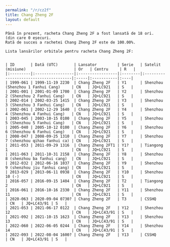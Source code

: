 ```yaml
---
permalink: "/r/cz2f"
title: Chang Zheng 2F
layout: default
---
```


    Până în prezent, racheta Chang Zheng 2F a fost lansată de 18 ori.
    (din care 0 eșecuri.
    Rată de succes a rachetei Chang Zheng 2F este de 100.00%.
    
    Lista lansărilor orbitale pentru racheta Chang Zheng 2F:
    
    
    | ID       | Dată (UTC)       | Lansator         | Serie   | Satelit (misiune)                     | Or   | Centru     | R   |
    |:---------|:-----------------|:-----------------|:--------|:--------------------------------------|:-----|:-----------|:----|
    | 1999-061 | 1999-11-19 2230  | Chang Zheng 2F   | Y1      | Shenzhou (Shenzhou 1 Fanhui Cang)     | CN   | JQ+LC921   | S   |
    | 2001-001 | 2001-01-09 1700  | Chang Zheng 2F   | Y2      | Shenzhou 2 (Shenzhou 2 Fanhui Cang)   | CN   | JQ+LC921   | S   |
    | 2002-014 | 2002-03-25 1415  | Chang Zheng 2F   | Y3      | Shenzhou 3 (Shenzhou 3 Fanhui Cang)   | CN   | JQ+LC921   | S   |
    | 2002-061 | 2002-12-29 1640  | Chang Zheng 2F   | Y4      | Shenzhou 4 (Shenzhou 4 Fanhui Cang)   | CN   | JQ+LC921   | S   |
    | 2003-045 | 2003-10-15 0100  | Chang Zheng 2F   | Y5      | Shenzhou 5 (Shenzhou 5 Fanhui Cang)   | CN   | JQ+LC921   | S   |
    | 2005-040 | 2005-10-12 0100  | Chang Zheng 2F   | Y6      | Shenzhou 6 (Shenzhou 6 Fanhui Cang)   | CN   | JQ+LC921   | S   |
    | 2008-047 | 2008-09-25 1310  | Chang Zheng 2F   | Y7      | Shenzhou 7 (shenzhou qihao fanhui ca) | CN   | JQ+LC921   | S   |
    | 2011-053 | 2011-09-29 1316  | Chang Zheng 2FT1 | Y1?     | Tiangong 1                            | CN   | JQ+LC921   | S   |
    | 2011-063 | 2011-10-31 2158  | Chang Zheng 2F   | Y8      | Shenzhou 8 (shenzhou ba fanhui cang)  | CN   | JQ+LC921   | S   |
    | 2012-032 | 2012-06-16 1037  | Chang Zheng 2F   | Y9      | Shenzhou 9 (shenzhou jiu fanhui cang) | CN   | JQ+LC921   | S   |
    | 2013-029 | 2013-06-11 0938  | Chang Zheng 2F   | Y10     | Shenzhou 10 (-)                       | CN   | JQ+LC921   | S   |
    | 2016-057 | 2016-09-15 1404  | Chang Zheng 2F   | T2      | Tiangong 2                            | CN   | JQ+LC921   | S   |
    | 2016-061 | 2016-10-16 2330  | Chang Zheng 2F   | Y11     | Shenzhou 11                           | CN   | JQ+LC921   | S   |
    | 2020-063 | 2020-09-04 0730? | Chang Zheng 2F   | T3      | CSSHQ                                 | CN   | JQ+LC43/91 | S   |
    | 2021-053 | 2021-06-17 0122  | Chang Zheng 2F   | Y12     | Shenzhou 12                           | CN   | JQ+LC43/91 | S   |
    | 2021-092 | 2021-10-15 1623  | Chang Zheng 2F   | Y13     | Shenzhou 13                           | CN   | JQ+LC43/91 | S   |
    | 2022-060 | 2022-06-05 0244  | Chang Zheng 2F   | Y14     | Shenzhou 14                           | CN   | JQ+LC43/91 | S   |
    | 2022-093 | 2022-08-04 1600? | Chang Zheng 2F   | Y13     | CSSHQ                                 | CN   | JQ+LC43/91 | S   |

